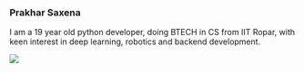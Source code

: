### Prakhar Saxena

I am a 19 year old python developer, doing BTECH in CS from IIT Ropar, with keen interest in deep learning, robotics and backend development.

<img src="https://github-readme-stats.vercel.app/api?username=prxkhxr&&show_icons=true&title_color=2E8BC0&icon_color=2E8BC0&text_color=B1D4E0&bg_color=0C2D48">
